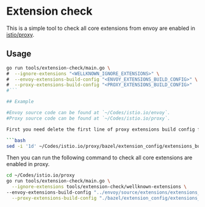 # Extension check

This is a simple tool to check all core extensions from envoy are enabled in [istio/proxy](https://github.com/istio/proxy).

## Usage

```bash
go run tools/extension-check/main.go \
#  --ignore-extensions "<WELLKNOWN_IGNORE_EXTENSIONS>" \
#  --envoy-extensions-build-config "<ENVOY_EXTENSIONS_BUILD_CONFIG>" \
#  --proxy-extensions-build-config "<PROXY_EXTENSIONS_BUILD_CONFIG>"
#```

## Example

#Envoy source code can be found at `~/Codes/istio.io/envoy`.
#Proxy source code can be found at `~/Codes/istio.io/proxy`.

First you need delete the first line of proxy extensions build config file, which is `load("@bazel_tools//tools/build_defs/repo:http.bzl", "http_archive")`.

```bash
sed -i '1d' ~/Codes/istio.io/proxy/bazel/extension_config/extensions_build_config.bzl
```

Then you can run the following command to check all core extensions are enabled in proxy.

```bash
cd ~/Codes/istio.io/proxy
go run tools/extension-check/main.go \
  --ignore-extensions tools/extension-check/wellknown-extensions \
--envoy-extensions-build-config "../envoy/source/extensions/extensions_build_config.bzl" \
  --proxy-extensions-build-config "./bazel/extension_config/extensions_build_config.bzl"
```
